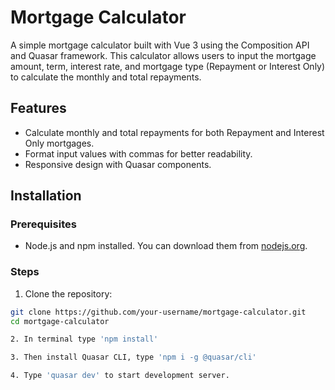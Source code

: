# Mortgage Calculator

A simple mortgage calculator built with Vue 3 using the Composition API and Quasar framework. This calculator allows users to input the mortgage amount, term, interest rate, and mortgage type (Repayment or Interest Only) to calculate the monthly and total repayments.

## Features

- Calculate monthly and total repayments for both Repayment and Interest Only mortgages.
- Format input values with commas for better readability.
- Responsive design with Quasar components.

## Installation

### Prerequisites

- Node.js and npm installed. You can download them from [nodejs.org](https://nodejs.org/).

### Steps

1. Clone the repository:

```sh
git clone https://github.com/your-username/mortgage-calculator.git
cd mortgage-calculator

2. In terminal type 'npm install'

3. Then install Quasar CLI, type 'npm i -g @quasar/cli'

4. Type 'quasar dev' to start development server.
